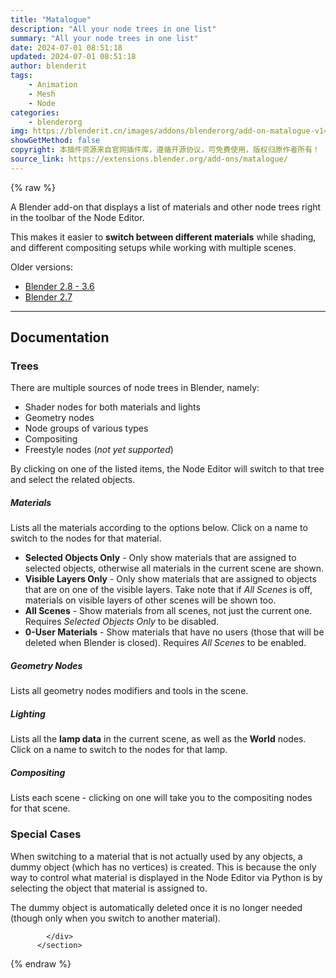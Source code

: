 ```yaml
---
title: "Matalogue"
description: "All your node trees in one list"
summary: "All your node trees in one list"
date: 2024-07-01 08:51:18
updated: 2024-07-01 08:51:18
author: blenderit
tags: 
    - Animation
    - Mesh
    - Node
categories:
    - blenderorg
img: https://blenderit.cn/images/addons/blenderorg/add-on-matalogue-v140.png
showGetMethod: false
copyright: 本插件资源来自官网插件库，遵循开源协议，可免费使用，版权归原作者所有！
source_link: https://extensions.blender.org/add-ons/matalogue/
---
```


{% raw %}
<section id="about" class="mt-3">
            <div class="box style-rich-text">
              <p>A Blender add-on that displays a list of materials and other node trees right in the toolbar of the Node Editor.</p>
<p>This makes it easier to <strong>switch between different materials</strong> while shading, and different compositing setups while working with multiple scenes.</p>
<p>Older versions:</p>
<ul>
<li><a rel="nofollow noopener noreferrer external" target="_blank" href="https://raw.githubusercontent.com/gregzaal/Matalogue/4045065/matalogue.py">Blender 2.8 - 3.6</a></li>
<li><a rel="nofollow noopener noreferrer external" target="_blank" href="https://raw.githubusercontent.com/gregzaal/Matalogue/e9aaa80e/matalogue.py">Blender 2.7</a></li>
</ul>
<hr>
<h2>Documentation</h2>
<h3>Trees</h3>
<p>There are multiple sources of node trees in Blender, namely:</p>
<ul>
<li>Shader nodes for both materials and lights</li>
<li>Geometry nodes</li>
<li>Node groups of various types</li>
<li>Compositing</li>
<li>Freestyle nodes (<em>not yet supported</em>)</li>
</ul>
<p>By clicking on one of the listed items, the Node Editor will switch to that tree and select the related objects.</p>
<h5>Materials</h5>
<p>Lists all the materials according to the options below. Click on a name to switch to the nodes for that material.</p>
<ul>
<li><strong>Selected Objects Only</strong> - Only show materials that are assigned to selected objects, otherwise all materials in the current scene are shown.</li>
<li><strong>Visible Layers Only</strong> - Only show materials that are assigned to objects that are on one of the visible layers. Take note that if <em>All Scenes</em> is off, materials on visible layers of other scenes will be shown too.</li>
<li><strong>All Scenes</strong> - Show materials from all scenes, not just the current one. Requires <em>Selected Objects Only</em> to be disabled.</li>
<li><strong>0-User Materials</strong> - Show materials that have no users (those that will be deleted when Blender is closed). Requires <em>All Scenes</em> to be enabled.</li>
</ul>
<h5>Geometry Nodes</h5>
<p>Lists all geometry nodes modifiers and tools in the scene.</p>
<h5>Lighting</h5>
<p>Lists all the <strong>lamp data</strong> in the current scene, as well as the <strong>World</strong> nodes. Click on a name to switch to the nodes for that lamp.</p>
<h5>Compositing</h5>
<p>Lists each scene - clicking on one will take you to the compositing nodes for that scene.</p>
<h3>Special Cases</h3>
<p>When switching to a material that is not actually used by any objects, a dummy object (which has no vertices) is created. This is because the only way to control what material is displayed in the Node Editor via Python is by selecting the object that material is assigned to.</p>
<p>The dummy object is automatically deleted once it is no longer needed (though only when you switch to another material).</p>

            </div>
          </section>
<div style="display: none">blenderorg</div>
{% endraw %}